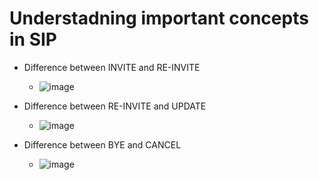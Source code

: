 # Understadning important concepts in SIP

  * Difference between INVITE and RE-INVITE
    * ![image](https://user-images.githubusercontent.com/32083899/235315952-e5ce0a04-4018-42ef-a15a-c1f473af287a.png)  
  
  * Difference between RE-INVITE and UPDATE
      * ![image](https://user-images.githubusercontent.com/32083899/235314904-3bec80b5-9d61-47af-847e-489b18c606c2.png)

  * Difference between BYE and CANCEL
   
     * ![image](https://user-images.githubusercontent.com/32083899/235315710-e0e82ef1-3ef8-42d1-a2f3-d954e62a89db.png)
